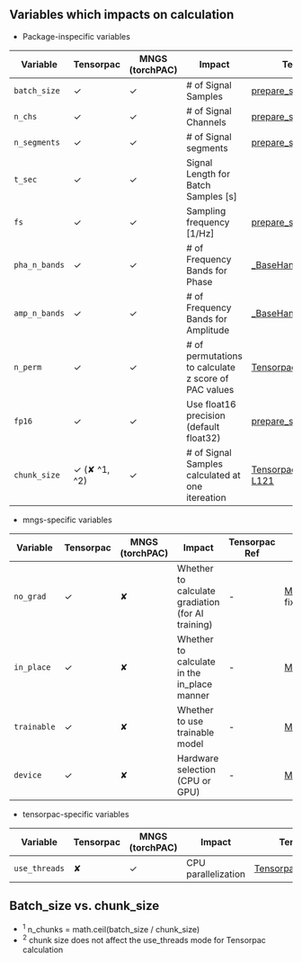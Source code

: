 <!-- ---
!-- title: ./torchPAC/scripts/Handlers/README.md
!-- author: ywatanabe
!-- date: 2024-11-04 22:13:45
!-- --- -->


## Variables which impacts on calculation
- Package-inspecific variables

| Variable      | Tensorpac    | MNGS (torchPAC) | Impact                                               | Tensorpac Ref                                                   | MNGS Ref                                             |
|---------------|--------------|-----------------|------------------------------------------------------|-----------------------------------------------------------------|------------------------------------------------------|
| `batch_size`  | ✓            | ✓               | # of Signal Samples                                  | [prepare_signal.py#L18-L21](../utils/prepare_signal.py#L18-L21) | [MNGSHandler.py#L62](MNGSHandler.py#L62)             |
| `n_chs`       | ✓            | ✓               | # of Signal Channels                                 | [prepare_signal.py#L18-L21](../utils/prepare_signal.py#L18-L21) | [MNGSHandler.py#L62](MNGSHandler.py#L62)             |
| `n_segments`  | ✓            | ✓               | # of Signal segments                                 | [prepare_signal.py#L18-L21](../utils/prepare_signal.py#L18-L21) | [MNGSHandler.py#L62](MNGSHandler.py#L62)             |
| `t_sec`       | ✓            | ✓               | Signal Length for Batch Samples [s]                  |                                                                 |                                                      |
| `fs`          | ✓            | ✓               | Sampling frequency [1/Hz]                            | [prepare_signal.py#L18-L21](../utils/prepare_signal.py#L18-L21) | [MNGSHandler.py#L62](MNGSHandler.py#L62)             |
| `pha_n_bands` | ✓            | ✓               | # of Frequency Bands for Phase                       | [_BaseHandler.py#L106](_BaseHandler.py#L39)                     | [_BaseHandler.py#L43-L46](BaseHandler.py#L43-L46)    |
| `amp_n_bands` | ✓            | ✓               | # of Frequency Bands for Amplitude                   | [_BaseHandler.py#L106](_BaseHandler.py#L39)                     | [_BaseHandler.py#L43-L46](BaseHandler.py#L43-L46)    |
| `n_perm`      | ✓            | ✓               | # of permutations to calculate z score of PAC values | [TensorpacHandler.py#L41](TensorpacHandler.py#L41)              | [MNGSHandler.py#L47](MNGSHandler.py#L47)             |
| `fp16`        | ✓            | ✓               | Use float16 precision (default float32)              | [prepare_signal.py#L18-L21](../utils/prepare_signal.py#L18-L21) | [MNGSHandler.py#L62](MNGSHandler.py#L62)             |
| `chunk_size`  | ✓ (✘ ^1, ^2) | ✓               | # of Signal Samples calculated at one itereation     | [TensorpacHandler.py#L118-L121](TensorpacHandler.py#L118-L121)  | [MNGSHandler.py#L143-L169](MNGSHandler.py#L143-L169) |



- mngs-specific variables

| Variable    | Tensorpac | MNGS (torchPAC) | Impact                                            | Tensorpac Ref | MNGS Ref                                       |
|-------------|-----------|-----------------|---------------------------------------------------|---------------|------------------------------------------------|
| `no_grad`   | ✓         | ✘               | Whether to calculate gradiation (for AI training) | -             | [MNGSHandler.py#L48](MNGSHandler.py#L48) fixme |
| `in_place`  | ✓         | ✘               | Whether to calculate in the in_place manner       | -             | [MNGSHandler.py#L48](MNGSHandler.py#L96)       |
| `trainable` | ✓         | ✘               | Whether to use trainable model                    | -             | [MNGSHandler.py#L49](MNGSHandler.py#L97)       |
| `device`    | ✓         | ✘               | Hardware selection (CPU or GPU)                   | -             | [MNGSHandler.py#L50](MNGSHandler.py#L98)       |


- tensorpac-specific variables

| Variable      | Tensorpac | MNGS (torchPAC) | Impact              | Tensorpac Ref                                      | MNGS Ref |
|---------------|-----------|-----------------|---------------------|----------------------------------------------------|----------|
| `use_threads` | ✘         | ✓               | CPU parallelization | [TensorpacHandler.py#L66](TensorpacHandler.py#L66) | -        |

## Batch_size vs. chunk_size
- <sup>1</sup> n_chunks = math.ceil(batch_size / chunk_size)
- <sup>2</sup> chunk size does not affect the use_threads mode for Tensorpac calculation

